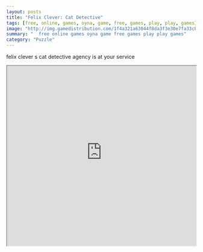 ```yaml
---
layout: posts
title: "Felix Clever: Cat Detective"
tags: [free, online, games, oyna, game, free, games, play, play, games]
image: "http://img.gamedistribution.com/1f4a321a63044f8da3f3e30e7fa33cbc.jpg"
summary: "  free online games oyna game free games play play games"
category: "Puzzle"
---
```


felix clever s cat detective agency is at your service

<iframe width="100%" height="480px;" src="http://flash.gamedistribution.com?game=1f4a321a63044f8da3f3e30e7fa33cbc"></iframe>